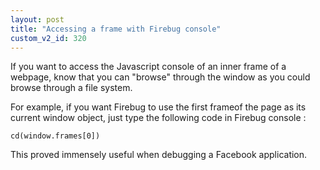 ```yaml
---
layout: post
title: "Accessing a frame with Firebug console"
custom_v2_id: 320
---
```


<p>If you want to access the Javascript console of an inner frame of a webpage, know that you can "browse" through the window as you could browse through a file system.</p>
<p>For example, if you want Firebug to use the first frameof the page as its current window object, just type the following code in Firebug console :</p>
<pre><code lang="js">cd(window.frames[0])</code></pre>
<p>This proved immensely useful when debugging a Facebook application.</p>